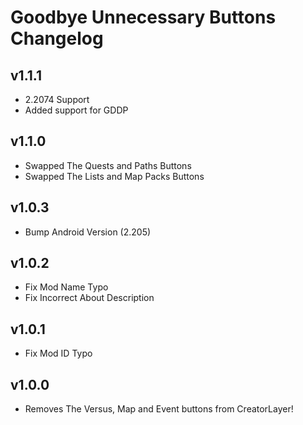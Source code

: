 # Goodbye Unnecessary Buttons Changelog
## v1.1.1
- 2.2074 Support
- Added support for GDDP
## v1.1.0
- Swapped The Quests and Paths Buttons
- Swapped The Lists and Map Packs Buttons
## v1.0.3
- Bump Android Version (2.205)
## v1.0.2
- Fix Mod Name Typo
- Fix Incorrect About Description
## v1.0.1
- Fix Mod ID Typo
## v1.0.0
- Removes The Versus, Map and Event buttons from CreatorLayer!